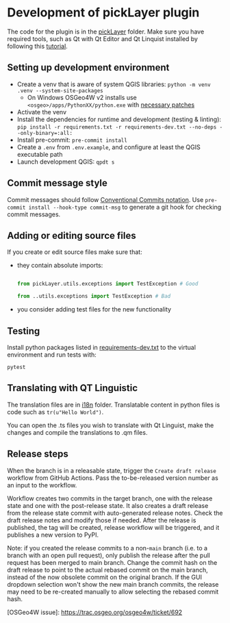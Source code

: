 # Development of pickLayer plugin

The code for the plugin is in the [pickLayer](../pickLayer) folder. Make sure you have
required tools, such as
Qt with Qt Editor and Qt Linquist installed by following this
[tutorial](https://www.qgistutorials.com/en/docs/3/building_a_python_plugin.html#get-the-tools).

## Setting up development environment

* Create a venv that is aware of system QGIS libraries: `python -m venv .venv --system-site-packages`
  * On Windows OSGeo4W v2 installs use `<osgeo>/apps/PythonXX/python.exe`
  with [necessary patches](./osgeo-python-patch.md)
* Activate the venv
* Install the dependencies for runtime and development (testing & linting):
  `pip install -r requirements.txt -r requirements-dev.txt --no-deps --only-binary=:all:`
* Install pre-commit: `pre-commit install`
* Create a `.env` from `.env.example`, and configure at least the QGIS executable path
* Launch development QGIS: `qpdt s`

## Commit message style

Commit messages should follow [Conventional Commits notation](https://www.conventionalcommits.org/en/v1.0.0/#summary). Use `pre-commit install --hook-type commit-msg` to generate a git hook for checking commit messages.

## Adding or editing source files

If you create or edit source files make sure that:

* they contain absolute imports:

    ```python

    from pickLayer.utils.exceptions import TestException # Good

    from ..utils.exceptions import TestException # Bad


    ```

* you consider adding test files for the new functionality

## Testing

Install python packages listed in [requirements-dev.txt](../requirements-dev.txt) to
the virtual environment and run tests with:

```shell script
pytest
```

## Translating with QT Linguistic

The translation files are in [i18n](../pickLayer/resources/i18n) folder. Translatable
content in python files is code such as `tr(u"Hello World")`.

You can open the .ts files you wish to translate with Qt Linguist, make the changes and compile the translations to .qm files.

## Release steps

When the branch is in a releasable state, trigger the `Create draft release` workflow from GitHub Actions. Pass the to-be-released version number as an input to the workflow.

Workflow creates two commits in the target branch, one with the release state and one with the post-release state. It also creates a draft release from the release state commit with auto-generated release notes. Check the draft release notes and modify those if needed. After the release is published, the tag will be created, release workflow will be triggered, and it publishes a new version to PyPI.

Note: if you created the release commits to a non-`main` branch (i.e. to a branch with an open pull request), only publish the release after the pull request has been merged to main branch. Change the commit hash on the draft release to point to the actual rebased commit on the main branch, instead of the now obsolete commit on the original branch. If the GUI dropdown selection won't show the new main branch commits, the release may need to be re-created manually to allow selecting the rebased commit hash.

[OSGeo4W issue]: <https://trac.osgeo.org/osgeo4w/ticket/692> <!-- markdownlint-disable MD053 -->

